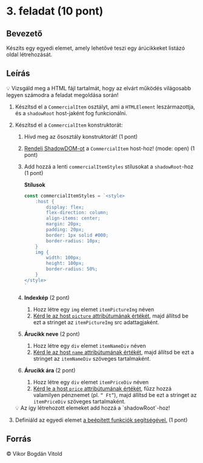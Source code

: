 # 3. feladat (10 pont)

## Bevezető

Készíts egy egyedi elemet, amely lehetővé teszi egy árúcikkeket listázó oldal létrehozását.

## Leírás

<aside>
💡 Vizsgáld meg a HTML fájl tartalmát, hogy az elvárt működés világosabb legyen számodra a feladat megoldása során!
</aside>

1. Készítsd el a `CommercialItem` osztályt, ami a `HTMLElement` leszármazottja, és a `shadowRoot` host-jaként fog funkcionálni.
2. Készítsd el a `CommercialItem` konstruktorát:

    1. Hívd meg az ősosztály konstruktorát! (1 pont)
    2. [Rendelj ShadowDOM-ot](https://developer.mozilla.org/en-US/docs/Web/API/Web_components/Using_shadow_DOM#creating_a_shadow_dom) a `CommercialItem` host-hoz! (mode: open) (1 pont)
    3. Add hozzá a lenti `commercialItemStyles` stílusokat a `shadowRoot`-hoz (1 pont)

        **Stílusok**

        ```jsx
        const commercialItemStyles = `<style>
            :host {
                display: flex;
                flex-direction: column;
                align-items: center;
                margin: 20px;
                padding: 20px;
                border: 1px solid #000;
                border-radius: 10px;
            }
            img {
                width: 100px;
                height: 100px;
                border-radius: 50%;
            }
        </style>
        `
        ```

    4. **Indexkép** (2 pont)
        1. Hozz létre egy `img` elemet `itemPictureImg` néven
        2. [Kérd le az host `picture` attribútumának értékét](https://developer.mozilla.org/en-US/docs/Web/API/Element/getAttribute), majd állítsd be ezt a stringet az `itemPictureImg` src adattagjaként.
    5. **Árucikk neve** (2 pont)
        1. Hozz létre egy `div` elemet `itemNameDiv` néven
        2. [Kérd le az host `name` attribútumának értékét](https://developer.mozilla.org/en-US/docs/Web/API/Element/getAttribute), majd állítsd be ezt a stringet az `itemNameDiv` szöveges tartalmaként.
    6. **Árucikk ára** (2 pont)
        1. Hozz létre egy `div` elemet `itemPriceDiv` néven
        2. [Kérd le a host `price` attribútumának értékét](https://developer.mozilla.org/en-US/docs/Web/API/Element/getAttribute), fűzz hozzá valamilyen pénznemet
           (pl. `“ Ft”`), majd állítsd be ezt a stringet az `itemPriceDiv` szöveges tartalmaként.

    <aside>
    💡 Az így létrehozott elemeket add hozzá a `shadowRoot`-hoz!
    </aside>

3. Definiáld az egyedi elemet [a beépített funkciók segítségével.](https://developer.mozilla.org/en-US/docs/Web/API/CustomElementRegistry/define#examples) (1 pont)

## Forrás

&copy; Vikor Bogdán Vitold
